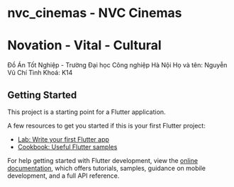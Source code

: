 # nvc_cinemas - NVC Cinemas
# Novation - Vital - Cultural

Đồ Án Tốt Nghiệp - Trường Đại học Công nghiệp Hà Nội
Họ và tên: Nguyễn Vũ Chí Tình
Khoá: K14

## Getting Started

This project is a starting point for a Flutter application.

A few resources to get you started if this is your first Flutter project:

- [Lab: Write your first Flutter app](https://docs.flutter.dev/get-started/codelab)
- [Cookbook: Useful Flutter samples](https://docs.flutter.dev/cookbook)

For help getting started with Flutter development, view the
[online documentation](https://docs.flutter.dev/), which offers tutorials,
samples, guidance on mobile development, and a full API reference.
